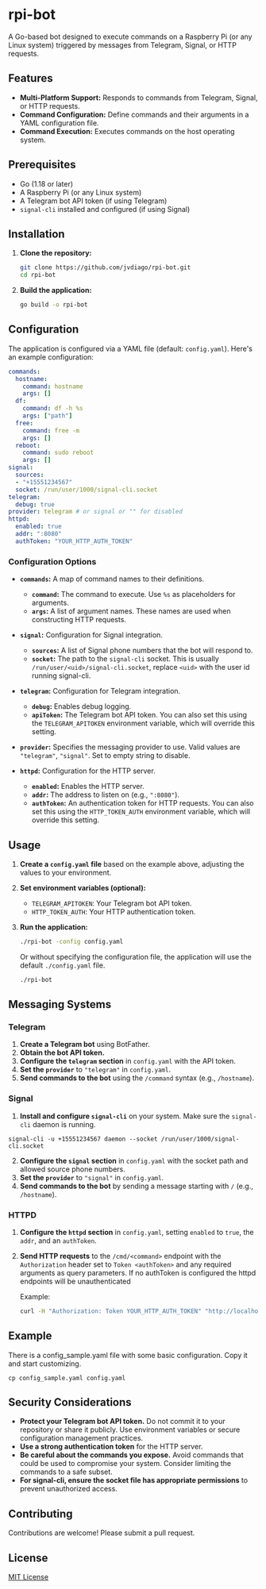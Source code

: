 # rpi-bot

A Go-based bot designed to execute commands on a Raspberry Pi (or any Linux system) triggered by messages from Telegram, Signal, or HTTP requests.

## Features

*   **Multi-Platform Support:** Responds to commands from Telegram, Signal, or HTTP requests.
*   **Command Configuration:**  Define commands and their arguments in a YAML configuration file.
*   **Command Execution:** Executes commands on the host operating system.

## Prerequisites

*   Go (1.18 or later)
*   A Raspberry Pi (or any Linux system)
*   A Telegram bot API token (if using Telegram)
*   `signal-cli` installed and configured (if using Signal)

## Installation

1.  **Clone the repository:**

    ```bash
    git clone https://github.com/jvdiago/rpi-bot.git
    cd rpi-bot
    ```

2.  **Build the application:**

    ```bash
    go build -o rpi-bot
    ```

## Configuration

The application is configured via a YAML file (default: `config.yaml`). Here's an example configuration:

```yaml
commands:
  hostname:
    command: hostname
    args: []
  df:
    command: df -h %s
    args: ["path"]
  free:
    command: free -m
    args: []
  reboot:
    command: sudo reboot
    args: []
signal:
  sources:
  - "+15551234567"
  socket: /run/user/1000/signal-cli.socket
telegram:
  debug: true
provider: telegram # or signal or "" for disabled
httpd:
  enabled: true
  addr: ":8080"
  authToken: "YOUR_HTTP_AUTH_TOKEN"
```

### Configuration Options

*   **`commands`:** A map of command names to their definitions.
    *   **`command`:** The command to execute.  Use `%s` as placeholders for arguments.
    *   **`args`:** A list of argument names.  These names are used when constructing HTTP requests.

*   **`signal`:** Configuration for Signal integration.
    *   **`sources`:** A list of Signal phone numbers that the bot will respond to.
    *   **`socket`:** The path to the `signal-cli` socket.  This is usually `/run/user/<uid>/signal-cli.socket`, replace `<uid>` with the user id running signal-cli.

*   **`telegram`:** Configuration for Telegram integration.
    *   **`debug`:** Enables debug logging.
    *   **`apiToken`:** The Telegram bot API token. You can also set this using the `TELEGRAM_APITOKEN` environment variable, which will override this setting.

*   **`provider`:** Specifies the messaging provider to use.  Valid values are `"telegram"`, `"signal"`. Set to empty string to disable.

*   **`httpd`:** Configuration for the HTTP server.
    *   **`enabled`:** Enables the HTTP server.
    *   **`addr`:** The address to listen on (e.g., `":8080"`).
    *   **`authToken`:** An authentication token for HTTP requests.  You can also set this using the `HTTP_TOKEN_AUTH` environment variable, which will override this setting.

## Usage

1.  **Create a `config.yaml` file** based on the example above, adjusting the values to your environment.

2.  **Set environment variables (optional):**

    *   `TELEGRAM_APITOKEN`: Your Telegram bot API token.
    *   `HTTP_TOKEN_AUTH`:  Your HTTP authentication token.

3.  **Run the application:**

    ```bash
    ./rpi-bot -config config.yaml
    ```

    Or without specifying the configuration file, the application will use the default `./config.yaml` file.

    ```bash
    ./rpi-bot
    ```

## Messaging Systems

### Telegram

1.  **Create a Telegram bot** using BotFather.
2.  **Obtain the bot API token.**
3.  **Configure the `telegram` section** in `config.yaml` with the API token.
4.  **Set the `provider`** to `"telegram"` in `config.yaml`.
5.  **Send commands to the bot** using the `/command` syntax (e.g., `/hostname`).

### Signal

1.  **Install and configure `signal-cli`** on your system.  Make sure the `signal-cli` daemon is running.
```
signal-cli -u +15551234567 daemon --socket /run/user/1000/signal-cli.socket
```
2.  **Configure the `signal` section** in `config.yaml` with the socket path and allowed source phone numbers.
3.  **Set the `provider`** to `"signal"` in `config.yaml`.
4.  **Send commands to the bot** by sending a message starting with `/` (e.g., `/hostname`).

### HTTPD

1.  **Configure the `httpd` section** in `config.yaml`, setting `enabled` to `true`, the `addr`, and an `authToken`.
2.  **Send HTTP requests** to the `/cmd/<command>` endpoint with the `Authorization` header set to `Token <authToken>` and any required arguments as query parameters. If no authToken is configured the httpd endpoints will be unauthenticated

    Example:

    ```bash
    curl -H "Authorization: Token YOUR_HTTP_AUTH_TOKEN" "http://localhost:8080/cmd/status"
    ```

## Example

There is a config_sample.yaml file with some basic configuration. Copy it and start customizing.

```
cp config_sample.yaml config.yaml
```

## Security Considerations

*   **Protect your Telegram bot API token.** Do not commit it to your repository or share it publicly.  Use environment variables or secure configuration management practices.
*   **Use a strong authentication token** for the HTTP server.
*   **Be careful about the commands you expose.** Avoid commands that could be used to compromise your system. Consider limiting the commands to a safe subset.
*   **For signal-cli, ensure the socket file has appropriate permissions** to prevent unauthorized access.

## Contributing

Contributions are welcome! Please submit a pull request.

## License

[MIT License](LICENSE)
